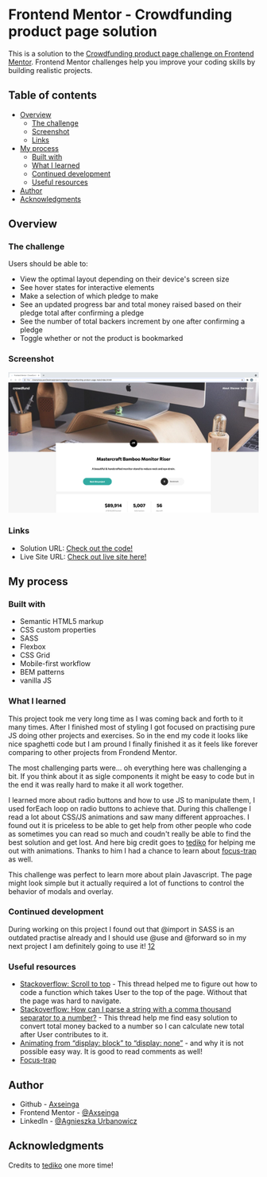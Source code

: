 # Frontend Mentor - Crowdfunding product page solution

This is a solution to the [Crowdfunding product page challenge on Frontend Mentor](https://www.frontendmentor.io/challenges/crowdfunding-product-page-7uvcZe7ZR). Frontend Mentor challenges help you improve your coding skills by building realistic projects.

## Table of contents

-   [Overview](#overview)
    -   [The challenge](#the-challenge)
    -   [Screenshot](#screenshot)
    -   [Links](#links)
-   [My process](#my-process)
    -   [Built with](#built-with)
    -   [What I learned](#what-i-learned)
    -   [Continued development](#continued-development)
    -   [Useful resources](#useful-resources)
-   [Author](#author)
-   [Acknowledgments](#acknowledgments)

## Overview

### The challenge

Users should be able to:

-   View the optimal layout depending on their device's screen size
-   See hover states for interactive elements
-   Make a selection of which pledge to make
-   See an updated progress bar and total money raised based on their pledge total after confirming a pledge
-   See the number of total backers increment by one after confirming a pledge
-   Toggle whether or not the product is bookmarked

### Screenshot

![](./design/screenshot.png)

### Links

-   Solution URL: [Check out the code!](https://github.com/axseinga/crowdfunding-product-page-main)
-   Live Site URL: [Check out live site here!](https://axseinga-crowdfunding-page.netlify.app/)

## My process

### Built with

-   Semantic HTML5 markup
-   CSS custom properties
-   SASS
-   Flexbox
-   CSS Grid
-   Mobile-first workflow
-   BEM patterns
-   vanilla JS

### What I learned

This project took me very long time as I was coming back and forth to it many times. After I finished most of styling I got focused on practising pure JS doing other projects and exercises. So in the end my code it looks like nice spaghetti code but I am pround I finally finished it as it feels like forever comparing to other projects from Frondend Mentor.

The most challenging parts were... oh everything here was challenging a bit. If you think about it as sigle components it might be easy to code but in the end it was really hard to make it all work together.

I learned more about radio buttons and how to use JS to manipulate them, I used forEach loop on radio buttons to achieve that. During this challenge I read a lot about CSS/JS animations and saw many different approaches. I found out it is priceless to be able to get help from other people who code as sometimes you can read so much and coudn't really be able to find the best solution and get lost. And here big credit goes to [tediko](https://www.frontendmentor.io/profile/tediko) for helping me out with animations. Thanks to him I had a chance to learn about [focus-trap](https://uxdesign.cc/how-to-trap-focus-inside-modal-to-make-it-ada-compliant-6a50f9a70700) as well.

This challenge was perfect to learn more about plain Javascript. The page might look simple but it actually required a lot of functions to control the behavior of modals and overlay.

### Continued development

During working on this project I found out that @import in SASS is an outdated practise already and I should use @use and @forward so in my next project I am definitely going to use it! [1](https://dev.to/ibreakcodes/use-forward-in-sass-2bab)[2](https://www.youtube.com/watch?v=CR-a8upNjJ0)

### Useful resources

-   [Stackoverflow: Scroll to top](https://stackoverflow.com/questions/1144805/scroll-to-the-top-of-the-page-using-javascript) - This thread helped me to figure out how to code a function which takes User to the top of the page. Without that the page was hard to navigate.
-   [Stackoverflow: How can I parse a string with a comma thousand separator to a number?](https://stackoverflow.com/questions/11665884/how-can-i-parse-a-string-with-a-comma-thousand-separator-to-a-number) - This thread help me find easy solution to convert total money backed to a number so I can calculate new total after User contributes to it.
-   [Animating from “display: block” to “display: none”](https://www.impressivewebs.com/animate-display-block-none/) - and why it is not possible easy way. It is good to read comments as well!
-   [Focus-trap](https://uxdesign.cc/how-to-trap-focus-inside-modal-to-make-it-ada-compliant-6a50f9a70700)

## Author

-   Github - [Axseinga](https://github.com/axseinga)
-   Frontend Mentor - [@Axseinga](https://www.frontendmentor.io/profile/axseinga)
-   LinkedIn - [@Agnieszka Urbanowicz](https://www.linkedin.com/in/agnieszka-urbanowicz-051147151/)

## Acknowledgments

Credits to [tediko](https://www.frontendmentor.io/profile/tediko) one more time!
